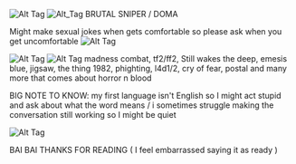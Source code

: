 
![Alt Tag](https://64.media.tumblr.com/02f6f36bb2ce5c642b404d218f8929dd/c1c90ffba8115f2a-47/s1280x1920/ec02fbca4d4a01069ef8d9d304c9490c54fbb30f.pnj)
![Alt_Tag](https://64.media.tumblr.com/266ecc17e671029288ea47f6af28a507/6f54a68d64fe19a5-27/s640x960/916f2a73968114781a29f1c33652db878c375165.gifv)
BRUTAL SNIPER / DOMA 

Might make sexual jokes when gets comfortable so please ask when you get uncomfortable ![Alt Tag](https://64.media.tumblr.com/2fd7c427d800d1e61f12ada0e04b4bb9/62a7d58920848be0-b4/s75x75_c1/ed7c354172b899c059cf6421c1dafc115d0ce2e6.gifv)

![Alt Tag](https://64.media.tumblr.com/02f6f36bb2ce5c642b404d218f8929dd/c1c90ffba8115f2a-47/s1280x1920/ec02fbca4d4a01069ef8d9d304c9490c54fbb30f.pnj)
![Alt Tag](https://64.media.tumblr.com/034908b88476c34084743e6ceb2fdf90/699f4ab5cd61f30d-8d/s75x75_c1/14701b2ef3e023568a0418962ada5dc885d56edd.gifv)
madness combat, tf2/ff2, Still wakes the deep, emesis blue, jigsaw, the thing 1982, phighting, l4d1/2, cry of fear, postal and many more that comes about horror n blood 

BIG NOTE TO KNOW: my first language isn't English so I might act stupid and ask about what the word means / i sometimes struggle making the conversation still working so I might be quiet 

![Alt Tag](https://64.media.tumblr.com/c56d4c4eaaa2970bddb1a2a2307b8aa7/a81535ec280ff85e-03/s1280x1920/5a0c603ad1debf87d47df2167821ba9d13965fe7.pnj)


BAI BAI THANKS FOR READING ( I feel embarrassed saying it as ready )
